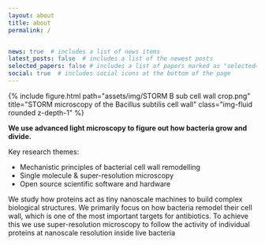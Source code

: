 ```yaml
---
layout: about
title: about
permalink: /


news: true  # includes a list of news items
latest_posts: false  # includes a list of the newest posts
selected_papers: false # includes a list of papers marked as "selected={true}"
social: true  # includes social icons at the bottom of the page
---
```


<div class="row">
    <div class="col-sm mt-3 mt-md-0">
        {% include figure.html path="assets/img/STORM B sub cell wall crop.png" title="STORM microscopy of the Bacillus subtilis cell wall" class="img-fluid rounded z-depth-1" %}
    </div>
</div>

**We use advanced light microscopy to figure out how bacteria grow and divide.**

Key research themes:

- Mechanistic principles of bacterial cell wall remodelling
- Single molecule & super-resolution microscopy
- Open source scientific software and hardware

We study how proteins act as tiny nanoscale machines to build complex biological structures. We primarily focus on how bacteria remodel their cell wall, which is one of the most important targets​ for antibiotics. To achieve this we use super-resolution microscopy to follow the activity of individual proteins at nanoscale resolution inside live bacteria
